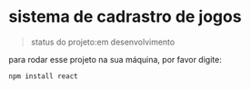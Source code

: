 <h1>sistema de cadrastro de jogos</h1>

>status do projeto:em desenvolvimento

para rodar esse projeto na sua máquina, por favor digite:

```
npm install react
```
